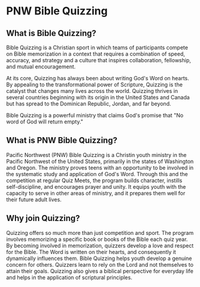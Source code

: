 # PNW Bible Quizzing

## What is Bible Quizzing?

Bible Quizzing is a Christian sport in which teams of participants compete on
Bible memorization in a context that requires a combination of speed, accuracy,
and strategy and a culture that inspires collaboration, fellowship, and mutual
encouragement.

At its core, Quizzing has always been about writing God's Word on hearts. By
appealing to the transformational power of Scripture, Quizzing is the catalyst
that changes many lives across the world. Quizzing thrives in several countries
beginning with its origin in the United States and Canada but has spread to the
Dominican Republic, Jordan, and far beyond.

Bible Quizzing is a powerful ministry that claims God's promise that "No word of
God will return empty."

## What is PNW Bible Quizzing?

Pacific Northwest (PNW) Bible Quizzing is a Christin youth ministry in the
Pacific Northwest of the United States, primarily in the states of Washington
and Oregon. The ministry proves teens with an opportunity to be involved in the
systematic study and application of God's Word. Through this and the competition
at regular Quiz Meets, the program builds character, instills self-discipline,
and encourages prayer and unity. It equips youth with the capacity to serve in
other areas of ministry, and it prepares them well for their future adult lives.

## Why join Quizzing?

Quizzing offers so much more than just competition and sport. The program
involves memorizing a specific book or books of the Bible each quiz year. By
becoming involved in memorization, quizzers develop a love and respect for the
Bible. The Word is written on their hearts, and consequently it dynamically
influences them. Bible Quizzing helps youth develop a genuine concern for
others. Quizzers learn to rely on the Lord and not themselves to attain their
goals. Quizzing also gives a biblical perspective for everyday life and helps in
the application of scriptural principles.

